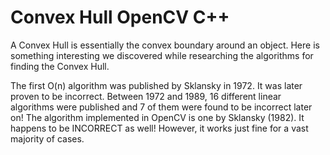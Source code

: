 # Convex Hull OpenCV C++
A Convex Hull is essentially the convex boundary around an object. 
Here is something interesting we discovered while researching the 
algorithms for finding the Convex Hull. 

The first O(n) algorithm was published by Sklansky in 1972. It was later proven to be incorrect. 
Between 1972 and 1989, 16 different linear algorithms were published and 7 of them were found to 
be incorrect later on! The algorithm implemented in OpenCV is one by Sklansky (1982). 
It happens to be INCORRECT as well! However, it works just fine for a vast majority of cases. 
